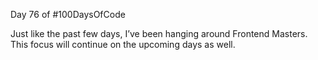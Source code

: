 Day 76 of #100DaysOfCode
  
Just like the past few days, I’ve been hanging around Frontend Masters. This focus will continue on the upcoming days as well.